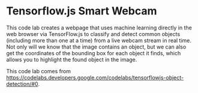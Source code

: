 # Tensorflow.js Smart Webcam

This code lab creates a webpage that uses machine learning directly in the web browser via TensorFlow.js to classify and detect common objects (including more than one at a time) from a live webcam stream in real time. Not only will we know that the image contains an object, but we can also get the coordinates of the bounding box for each object it finds, which allows you to highlight the found object in the image.


This code lab comes from https://codelabs.developers.google.com/codelabs/tensorflowjs-object-detection/#0.
